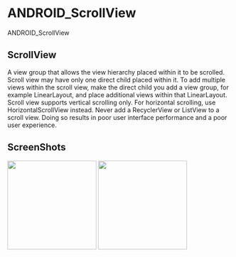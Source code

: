 # ANDROID_ScrollView
ANDROID_ScrollView

ScrollView
-----------
A view group that allows the view hierarchy placed within it to be scrolled.
Scroll view may have only one direct child placed within it.
To add multiple views within the scroll view, make the direct child you add a view group,
for example LinearLayout, and place additional views within that LinearLayout.
Scroll view supports vertical scrolling only. For horizontal scrolling, use HorizontalScrollView instead.
Never add a RecyclerView or ListView to a scroll view.
Doing so results in poor user interface performance and a poor user experience.

ScreenShots
-----------
<div>
<img width="200" src="https://user-images.githubusercontent.com/32612534/40607533-1807a54e-6269-11e8-9d0f-079d85201b7e.png">
<img width="200" src="https://user-images.githubusercontent.com/32612534/40607534-18cd4f10-6269-11e8-9c5e-e08db27fbab4.png">
</div>
